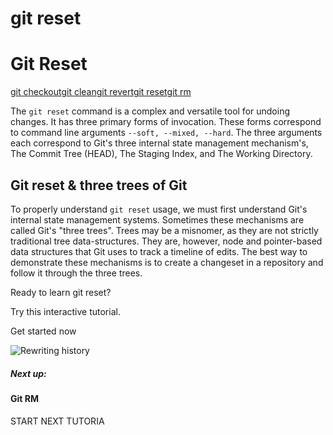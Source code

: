 # git reset

# Git Reset

[git checkout](https://www.atlassian.com/git/tutorials/undoing-changes)[git clean](https://www.atlassian.com/git/tutorials/undoing-changes/git-clean)[git revert](https://www.atlassian.com/git/tutorials/undoing-changes/git-revert)[git reset](https://www.atlassian.com/git/tutorials/undoing-changes/git-reset)[git rm](https://www.atlassian.com/git/tutorials/undoing-changes/git-reset)

The `git reset` command is a complex and versatile tool for undoing changes. It has three primary forms of invocation. These forms correspond to command line arguments `--soft, --mixed, --hard`. The three arguments each correspond to Git's three internal state management mechanism's, The Commit Tree (HEAD), The Staging Index, and The Working Directory.

## Git reset & three trees of Git

To properly understand `git reset` usage, we must first understand Git's internal state management systems. Sometimes these mechanisms are called Git's "three trees". Trees may be a misnomer, as they are not strictly traditional tree data-structures. They are, however, node and pointer-based data structures that Git uses to track a timeline of edits. The best way to demonstrate these mechanisms is to create a changeset in a repository and follow it through the three trees.

Ready to learn git reset?

Try this interactive tutorial.

Get started now



![Rewriting history](https://www.atlassian.com/dam/jcr:8e57216e-269e-49e6-aff2-5c03b8512e73/hero.svg)

##### Next up:

#### Git RM

START NEXT TUTORIA